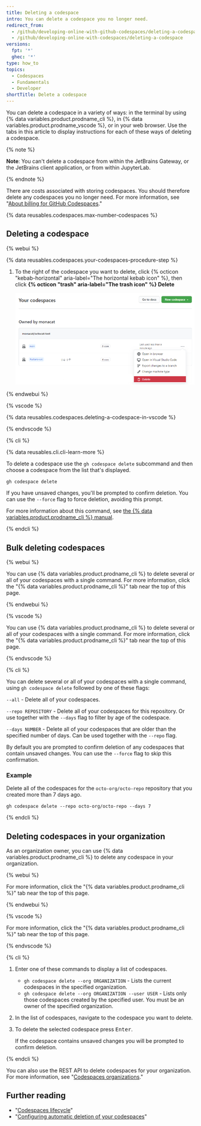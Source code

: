```yaml
---
title: Deleting a codespace
intro: You can delete a codespace you no longer need.
redirect_from:
  - /github/developing-online-with-github-codespaces/deleting-a-codespace
  - /github/developing-online-with-codespaces/deleting-a-codespace
versions:
  fpt: '*'
  ghec: '*'
type: how_to
topics:
  - Codespaces
  - Fundamentals
  - Developer
shortTitle: Delete a codespace
---
```


You can delete a codespace in a variety of ways: in the terminal by using {% data variables.product.prodname_cli %}, in {% data variables.product.prodname_vscode %}, or in your web browser. Use the tabs in this article to display instructions for each of these ways of deleting a codespace.

{% note %}

**Note**: You can't delete a codespace from within the JetBrains Gateway, or the JetBrains client application, or from within JupyterLab.

{% endnote %}

There are costs associated with storing codespaces. You should therefore delete any codespaces you no longer need. For more information, see "[About billing for GitHub Codespaces](/billing/managing-billing-for-github-codespaces/about-billing-for-github-codespaces)."

{% data reusables.codespaces.max-number-codespaces %}

## Deleting a codespace

{% webui %}

{% data reusables.codespaces.your-codespaces-procedure-step %}
1. To the right of the codespace you want to delete, click {% octicon "kebab-horizontal" aria-label="The horizontal kebab icon" %}, then click **{% octicon "trash" aria-label="The trash icon" %} Delete**

   ![Delete button](/assets/images/help/codespaces/delete-codespace.png)

{% endwebui %}

{% vscode %}

{% data reusables.codespaces.deleting-a-codespace-in-vscode %}

{% endvscode %}


{% cli %}

{% data reusables.cli.cli-learn-more %}

To delete a codespace use the `gh codespace delete` subcommand and then choose a codespace from the list that's displayed.

```shell
gh codespace delete
```

If you have unsaved changes, you'll be prompted to confirm deletion. You can use the `--force` flag to force deletion, avoiding this prompt.

For more information about this command, see [the {% data variables.product.prodname_cli %} manual](https://cli.github.com/manual/gh_codespace_delete).

{% endcli %}

## Bulk deleting codespaces

{% webui %}

You can use {% data variables.product.prodname_cli %} to delete several or all of your codespaces with a single command. For more information, click the "{% data variables.product.prodname_cli %}" tab near the top of this page.

{% endwebui %}

{% vscode %}

You can use {% data variables.product.prodname_cli %} to delete several or all of your codespaces with a single command. For more information, click the "{% data variables.product.prodname_cli %}" tab near the top of this page.

{% endvscode %}


{% cli %}

You can delete several or all of your codespaces with a single command, using `gh codespace delete` followed by one of these flags:

`--all` - Delete all of your codespaces.

`--repo REPOSITORY` - Delete all of your codespaces for this repository. Or use together with the `--days` flag to filter by age of the codespace.

`--days NUMBER` - Delete all of your codespaces that are older than the specified number of days. Can be used together with the `--repo` flag.

By default you are prompted to confirm deletion of any codespaces that contain unsaved changes. You can use the `--force` flag to skip this confirmation. 

### Example

Delete all of the codespaces for the `octo-org/octo-repo` repository that you created more than 7 days ago.

```
gh codespace delete --repo octo-org/octo-repo --days 7
```

{% endcli %}

## Deleting codespaces in your organization

As an organization owner, you can use {% data variables.product.prodname_cli %} to delete any codespace in your organization.

{% webui %}

For more information, click the "{% data variables.product.prodname_cli %}" tab near the top of this page.

{% endwebui %}

{% vscode %}

For more information, click the "{% data variables.product.prodname_cli %}" tab near the top of this page.

{% endvscode %}

{% cli %}

1. Enter one of these commands to display a list of codespaces.
   * `gh codespace delete --org ORGANIZATION` - Lists the current codespaces in the specified organization. 
   * `gh codespace delete --org ORGANIZATION --user USER` - Lists only those codespaces created by the specified user.
   You must be an owner of the specified organization.
1. In the list of codespaces, navigate to the codespace you want to delete.
1. To delete the selected codespace press <kbd>Enter</kbd>.

   If the codespace contains unsaved changes you will be prompted to confirm deletion.

{% endcli %}

You can also use the REST API to delete codespaces for your organization. For more information, see "[Codespaces organizations](/rest/codespaces/organizations#delete-a-codespace-from-the-organization)."

## Further reading
- "[Codespaces lifecycle](/codespaces/developing-in-codespaces/codespaces-lifecycle)"
- "[Configuring automatic deletion of your codespaces](/codespaces/customizing-your-codespace/configuring-automatic-deletion-of-your-codespaces)"